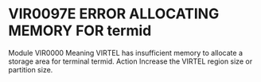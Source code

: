 # VIR0097E ERROR ALLOCATING MEMORY FOR termid
Module
    VIR0000
Meaning
    VIRTEL has insufficient memory to allocate a storage area for terminal termid.
Action
    Increase the VIRTEL region size or partition size.
